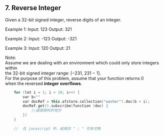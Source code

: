 ## 7. Reverse Integer

Given a 32-bit signed integer, reverse digits of an integer.

Example 1:
Input: 123
Output: 321

Example 2:
Input: -123
Output: -321

Example 3:
Input: 120
Output: 21

Note:  
Assume we are dealing with an environment which could only store integers within   
the 32-bit signed integer range: [−231,  231 − 1].  
For the purpose of this problem, assume that your function returns 0   
when the reversed **integer overflows**.  


```c++
    for (let i = 1; i < 10; i++) {
        var b=""
        var docRef = this.afstore.collection("washer").doc(b + i);
        docRef.get().subscribe(function (doc) {
            //處理資料的地方
        })
    }
    
    //  在 javascript 中，結尾的 " ; " 可有可無
```
